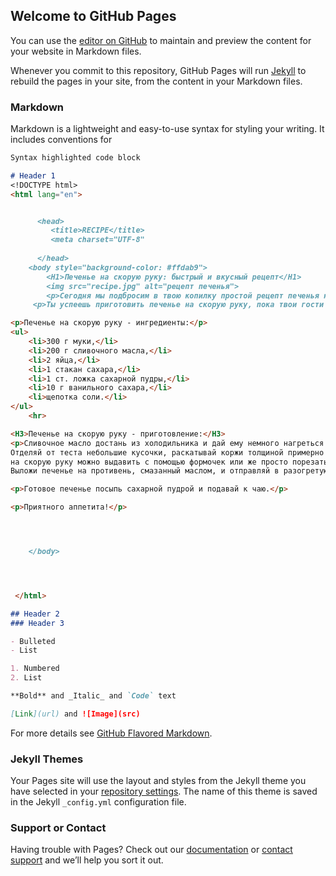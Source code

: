 ## Welcome to GitHub Pages

You can use the [editor on GitHub](https://github.com/simonakris97/recipe/edit/master/README.md) to maintain and preview the content for your website in Markdown files.

Whenever you commit to this repository, GitHub Pages will run [Jekyll](https://jekyllrb.com/) to rebuild the pages in your site, from the content in your Markdown files.

### Markdown

Markdown is a lightweight and easy-to-use syntax for styling your writing. It includes conventions for

```markdown
Syntax highlighted code block

# Header 1
<!DOCTYPE html>
<html lang="en">


      <head>
         <title>RECIPE</title>
         <meta charset="UTF-8"
         
      </head>
    <body style="background-color: #ffdab9">
        <H1>Печенье на скорую руку: быстрый и вкусный рецепт</H1>
        <img src="recipe.jpg" alt="рецепт печенья">
        <p>Сегодня мы подбросим в твою копилку простой рецепт печенья на скорую руку. Он выручит тебя в том случае, если к тебе заглянули неожиданные гости, а к чаю подать нечего. Ведь что может быть лучше свежей домашней выпечки!</p>
     <p>Ты успеешь приготовить печенье на скорую руку, пока твои гости разденутся, и вскипит чайник. А продукты наверняка найдутся на кухне, ведь они очень простые.</p>

<p>Печенье на скорую руку - ингредиенты:</p>
<ul>
	<li>300 г муки,</li>
    <li>200 г сливочного масла,</li>
    <li>2 яйца,</li>
    <li>1 стакан сахара,</li>
    <li>1 ст. ложка сахарной пудры,</li>
    <li>10 г ванильного сахара,</li>
    <li>щепотка соли.</li>
</ul>
    <hr>

<H3>Печенье на скорую руку - приготовление:</H3>
<p>Сливочное масло достань из холодильника и дай ему немного нагреться. Яйца взбей с сахаром. Масло порежь кусочками, добавь в  яично-сахарную смесь и перемешай. Затем добавь просеянную муку с солью и ванильным сахаром и вымеси тесто.
Отделяй от теста небольшие кусочки, раскатывай коржи толщиной примерно 5 мм на разделочной поверхности, посыпанной мукой. Печенье 
на скорую руку можно выдавить с помощью формочек или же просто порезать ножом в виде ромбиков.
Выложи печенье на противень, смазанный маслом, и отправляй в разогретую до 180 <sup>0</sup> С духовку на 15-20 минут.</p>

<p>Готовое печенье посыпь сахарной пудрой и подавай к чаю.</p>

<p>Приятного аппетита!</p>




    </body> 




 </html>

## Header 2
### Header 3

- Bulleted
- List

1. Numbered
2. List

**Bold** and _Italic_ and `Code` text

[Link](url) and ![Image](src)
```

For more details see [GitHub Flavored Markdown](https://guides.github.com/features/mastering-markdown/).

### Jekyll Themes

Your Pages site will use the layout and styles from the Jekyll theme you have selected in your [repository settings](https://github.com/simonakris97/recipe/settings). The name of this theme is saved in the Jekyll `_config.yml` configuration file.

### Support or Contact

Having trouble with Pages? Check out our [documentation](https://help.github.com/categories/github-pages-basics/) or [contact support](https://github.com/contact) and we’ll help you sort it out.
